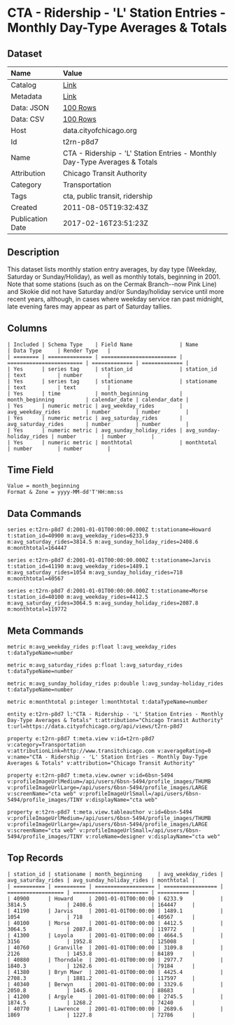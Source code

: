 # CTA - Ridership - 'L' Station Entries - Monthly Day-Type Averages & Totals

## Dataset

| Name | Value |
| :--- | :---- |
| Catalog | [Link](https://catalog.data.gov/dataset/cta-ridership-l-station-entries-monthly-day-type-averages-totals-26ba4) |
| Metadata | [Link](https://data.cityofchicago.org/api/views/t2rn-p8d7) |
| Data: JSON | [100 Rows](https://data.cityofchicago.org/api/views/t2rn-p8d7/rows.json?max_rows=100) |
| Data: CSV | [100 Rows](https://data.cityofchicago.org/api/views/t2rn-p8d7/rows.csv?max_rows=100) |
| Host | data.cityofchicago.org |
| Id | t2rn-p8d7 |
| Name | CTA - Ridership - 'L' Station Entries - Monthly Day-Type Averages & Totals |
| Attribution | Chicago Transit Authority |
| Category | Transportation |
| Tags | cta, public transit, ridership |
| Created | 2011-08-05T19:32:43Z |
| Publication Date | 2017-02-16T23:51:23Z |

## Description

This dataset lists monthly station entry averages, by day type (Weekday, Saturday or Sunday/Holiday), as well as monthly totals, beginning in 2001. Note that some stations (such as on the Cermak Branch--now Pink Line) and Skokie did not have Saturday and/or Sunday/holiday service until more recent years, although, in cases where weekday service ran past midnight, late evening fares may appear as part of Saturday tallies.

## Columns

```ls
| Included | Schema Type    | Field Name               | Name                     | Data Type     | Render Type   |
| ======== | ============== | ======================== | ======================== | ============= | ============= |
| Yes      | series tag     | station_id               | station_id               | text          | number        |
| Yes      | series tag     | stationame               | stationame               | text          | text          |
| Yes      | time           | month_beginning          | month_beginning          | calendar_date | calendar_date |
| Yes      | numeric metric | avg_weekday_rides        | avg_weekday_rides        | number        | number        |
| Yes      | numeric metric | avg_saturday_rides       | avg_saturday_rides       | number        | number        |
| Yes      | numeric metric | avg_sunday_holiday_rides | avg_sunday-holiday_rides | number        | number        |
| Yes      | numeric metric | monthtotal               | monthtotal               | number        | number        |
```

## Time Field

```ls
Value = month_beginning
Format & Zone = yyyy-MM-dd'T'HH:mm:ss
```

## Data Commands

```ls
series e:t2rn-p8d7 d:2001-01-01T00:00:00.000Z t:stationame=Howard t:station_id=40900 m:avg_weekday_rides=6233.9 m:avg_saturday_rides=3814.5 m:avg_sunday_holiday_rides=2408.6 m:monthtotal=164447

series e:t2rn-p8d7 d:2001-01-01T00:00:00.000Z t:stationame=Jarvis t:station_id=41190 m:avg_weekday_rides=1489.1 m:avg_saturday_rides=1054 m:avg_sunday_holiday_rides=718 m:monthtotal=40567

series e:t2rn-p8d7 d:2001-01-01T00:00:00.000Z t:stationame=Morse t:station_id=40100 m:avg_weekday_rides=4412.5 m:avg_saturday_rides=3064.5 m:avg_sunday_holiday_rides=2087.8 m:monthtotal=119772
```

## Meta Commands

```ls
metric m:avg_weekday_rides p:float l:avg_weekday_rides t:dataTypeName=number

metric m:avg_saturday_rides p:float l:avg_saturday_rides t:dataTypeName=number

metric m:avg_sunday_holiday_rides p:double l:avg_sunday-holiday_rides t:dataTypeName=number

metric m:monthtotal p:integer l:monthtotal t:dataTypeName=number

entity e:t2rn-p8d7 l:"CTA - Ridership - 'L' Station Entries - Monthly Day-Type Averages & Totals" t:attribution="Chicago Transit Authority" t:url=https://data.cityofchicago.org/api/views/t2rn-p8d7

property e:t2rn-p8d7 t:meta.view v:id=t2rn-p8d7 v:category=Transportation v:attributionLink=http://www.transitchicago.com v:averageRating=0 v:name="CTA - Ridership - 'L' Station Entries - Monthly Day-Type Averages & Totals" v:attribution="Chicago Transit Authority"

property e:t2rn-p8d7 t:meta.view.owner v:id=6bsn-5494 v:profileImageUrlMedium=/api/users/6bsn-5494/profile_images/THUMB v:profileImageUrlLarge=/api/users/6bsn-5494/profile_images/LARGE v:screenName="cta web" v:profileImageUrlSmall=/api/users/6bsn-5494/profile_images/TINY v:displayName="cta web"

property e:t2rn-p8d7 t:meta.view.tableauthor v:id=6bsn-5494 v:profileImageUrlMedium=/api/users/6bsn-5494/profile_images/THUMB v:profileImageUrlLarge=/api/users/6bsn-5494/profile_images/LARGE v:screenName="cta web" v:profileImageUrlSmall=/api/users/6bsn-5494/profile_images/TINY v:roleName=designer v:displayName="cta web"
```

## Top Records

```ls
| station_id | stationame | month_beginning     | avg_weekday_rides | avg_saturday_rides | avg_sunday_holiday_rides | monthtotal | 
| ========== | ========== | =================== | ================= | ================== | ======================== | ========== | 
| 40900      | Howard     | 2001-01-01T00:00:00 | 6233.9            | 3814.5             | 2408.6                   | 164447     | 
| 41190      | Jarvis     | 2001-01-01T00:00:00 | 1489.1            | 1054               | 718                      | 40567      | 
| 40100      | Morse      | 2001-01-01T00:00:00 | 4412.5            | 3064.5             | 2087.8                   | 119772     | 
| 41300      | Loyola     | 2001-01-01T00:00:00 | 4664.5            | 3156               | 1952.8                   | 125008     | 
| 40760      | Granville  | 2001-01-01T00:00:00 | 3109.8            | 2126               | 1453.8                   | 84189      | 
| 40880      | Thorndale  | 2001-01-01T00:00:00 | 2977.7            | 1840.3             | 1262.6                   | 79184      | 
| 41380      | Bryn Mawr  | 2001-01-01T00:00:00 | 4425.4            | 2708.3             | 1881.2                   | 117597     | 
| 40340      | Berwyn     | 2001-01-01T00:00:00 | 3329.6            | 2050.8             | 1445.6                   | 88683      | 
| 41200      | Argyle     | 2001-01-01T00:00:00 | 2745.5            | 1874.5             | 1268.2                   | 74240      | 
| 40770      | Lawrence   | 2001-01-01T00:00:00 | 2689.6            | 1869               | 1227.8                   | 72786      | 
```